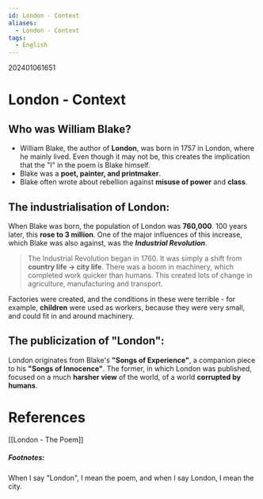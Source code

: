 ```yaml
---
id: London - Context
aliases:
  - London - Context
tags:
  - English
---
```


202401061651


# London - Context

## Who was William Blake?

- William Blake, the author of **London**, was born in 1757 in London, where he mainly lived. Even though it may not be, this creates the implication that the "I" in the poem is Blake himself.
- Blake was a **poet, painter, and printmaker**. 
- Blake often wrote about rebellion against **misuse of power** and **class**.

## The industrialisation of London:

When Blake was born, the population of London was **760,000**. 100 years later, this **rose to 3 million**. One of the major influences of this increase, which Blake was also against, was the ***Industrial Revolution***.
> The Industrial Revolution began in 1760. It was simply a shift from **country life -> city life**. There was a boom in machinery, which completed work quicker than humans. This created lots of change in agriculture, manufacturing and transport.

Factories were created, and the conditions in these were terrible - for example, **children** were used as workers, because they were very small, and could fit in and around machinery.

## The publicization of "London":

London originates from Blake's **"Songs of Experience"**, a companion piece to his **"Songs of Innocence"**. The former, in which London was published, focused on a much **harsher view** of the world, of a world **corrupted by humans**. 

# **References**

[[London - The Poem]]
##### Footnotes:
When I say "London", I mean the poem, and when I say London, I mean the city.
